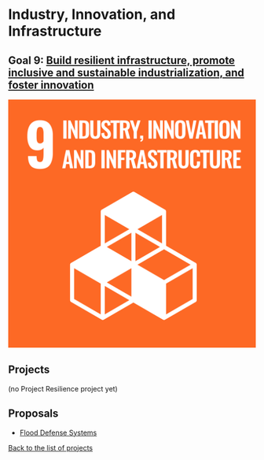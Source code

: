 # Industry, Innovation, and Infrastructure

## Goal 9: [Build resilient infrastructure, promote inclusive and sustainable industrialization, and foster innovation](https://sdgs.un.org/goals/goal9)

[![Goal 9](../images/sdgs/E-WEB-Goal-09.png)](https://sdgs.un.org/goals/goal9)

## Projects

(no Project Resilience project yet)

## Proposals

- [Flood Defense Systems](../proposals/flood_defense.md)

[Back to the list of projects](../README.md)
